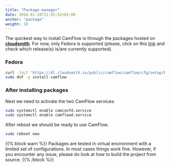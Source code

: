 ```yaml
---
title: "Package manager"
date: 2018-01-28T21:55:52+01:00
anchor: "package"
weight: 10
---
```


The quickest way to install CamFlow is through the packages hosted on **[cloudsmith](https://cloudsmith.io/~camflow/repos/camflow/packages/)**. For now, only Fedora is supported (please, click on this [link](https://cloudsmith.io/~camflow/repos/camflow/packages/) and check which release(s) is/are currently supported).

### Fedora

``` BASH
curl -1sLf 'https://dl.cloudsmith.io/public/camflow/camflow/cfg/setup/bash.rpm.sh' | sudo -E bash
sudo dnf -y install camflow
```

### After installing packages

Next we need to activate the two CamFlow services:

``` BASH
sudo systemctl enable camconfd.service
sudo systemctl enable camflowd.service
```

After reboot we should be ready to use CamFlow.

``` BASH
sudo reboot now
```

{{% block warn %}}
Packages are tested in virtual environment with a limited set of configurations.
In most cases things work fine.
However, if you encounter any issue, please do look at how to build the project from source.
{{% /block %}}
